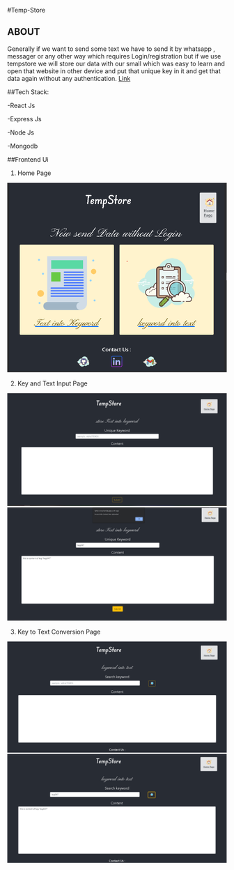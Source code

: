 #Temp-Store

## ABOUT
Generally if we want to send some text we have to send it by whatsapp , messager or any other way which requires Login/registration but if we use tempstore we will store our data with our small which was easy to learn and open that website in other device and put that unique key in it and get that data again without any authentication.
[Link](https://temp-store.herokuapp.com/)



##Tech Stack:

-React Js

-Express Js

-Node Js

-Mongodb


##Frontend Ui

1. Home Page

![Home](img/home.png)

2. Key and Text Input Page

![texttokey](img/textintokey.png)
![texttokey1](img/textintokey2.png)

3. Key to Text Conversion Page

![keytotext](img/keywordintotext.png)
![keytotext1](img/keywordintotext2.png)
